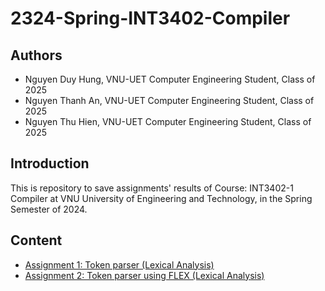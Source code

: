 # 2324-Spring-INT3402-Compiler

## Authors
- Nguyen Duy Hung, VNU-UET Computer Engineering Student, Class of 2025
- Nguyen Thanh An, VNU-UET Computer Engineering Student, Class of 2025
- Nguyen Thu Hien, VNU-UET Computer Engineering Student, Class of 2025

## Introduction
This is repository to save assignments' results of Course: INT3402-1 Compiler at VNU University of Engineering and Technology, in the Spring Semester of 2024.

## Content
- [Assignment 1: Token parser (Lexical Analysis)](https://github.com/conechmuadong/2324-Spring-INT3402-Compiler/tree/main/Assignment1)
- [Assignment 2: Token parser using FLEX (Lexical Analysis)](https://github.com/conechmuadong/2324-Spring-INT3402-Compiler/tree/main/Assignment2)
